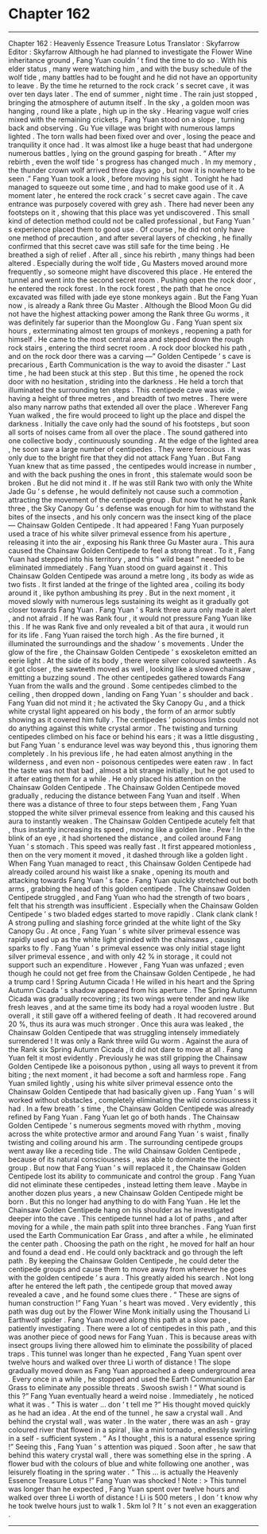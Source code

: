 
# Chapter 162


---

Chapter 162 : Heavenly Essence Treasure Lotus
Translator :
Skyfarrow
Editor :
Skyfarrow
Although he had planned to investigate the Flower Wine inheritance ground , Fang Yuan couldn ’ t find the time to do so . With his elder status , many were watching him , and with the busy schedule of the wolf tide , many battles had to be fought and he did not have an opportunity to leave .
By the time he returned to the rock crack ’ s secret cave , it was over ten days later .
The end of summer , night time .
The rain just stopped , bringing the atmosphere of autumn itself .
In the sky , a golden moon was hanging , round like a plate , high up in the sky .
Hearing vague wolf cries mixed with the remaining crickets , Fang Yuan stood on a slope , turning back and observing .
Gu Yue village was bright with numerous lamps lighted . The torn walls had been fixed over and over , losing the peace and tranquility it once had . It was almost like a huge beast that had undergone numerous battles , lying on the ground gasping for breath .
“ After my rebirth , even the wolf tide ’ s progress has changed much . In my memory , the thunder crown wolf arrived three days ago , but now it is nowhere to be seen .”
Fang Yuan took a look , before moving his sight . Tonight he had managed to squeeze out some time , and had to make good use of it .
A moment later , he entered the rock crack ’ s secret cave again .
The cave entrance was purposely covered with grey ash . There had never been any footsteps on it , showing that this place was yet undiscovered .
This small kind of detection method could not be called professional , but Fang Yuan ’ s experience placed them to good use .
Of course , he did not only have one method of precaution , and after several layers of checking , he finally confirmed that this secret cave was still safe for the time being .
He breathed a sigh of relief . After all , since his rebirth , many things had been altered . Especially during the wolf tide , Gu Masters moved around more frequently , so someone might have discovered this place .
He entered the tunnel and went into the second secret room . Pushing open the rock door , he entered the rock forest .
In the rock forest , the path that he once excavated was filled with jade eye stone monkeys again .
But the Fang Yuan now , is already a Rank three Gu Master . Although the Blood Moon Gu did not have the highest attacking power among the Rank three Gu worms , it was definitely far superior than the Moonglow Gu .
Fang Yuan spent six hours , exterminating almost ten groups of monkeys , reopening a path for himself .
He came to the most central area and stepped down the rough rock stairs , entering the third secret room . A rock door blocked his path , and on the rock door there was a carving —” Golden Centipede ’ s cave is precarious , Earth Communication is the way to avoid the disaster .” Last time , he had been stuck at this step .
But this time , he opened the rock door with no hesitation , striding into the darkness .
He held a torch that illuminated the surrounding ten steps .
This centipede cave was wide , having a height of three metres , and breadth of two metres . There were also many narrow paths that extended all over the place .
Wherever Fang Yuan walked , the fire would proceed to light up the place and dispel the darkness . Initially the cave only had the sound of his footsteps , but soon all sorts of noises came from all over the place .
The sound gathered into one collective body , continuously sounding . At the edge of the lighted area , he soon saw a large number of centipedes .
They were ferocious . It was only due to the bright fire that they did not attack Fang Yuan . But Fang Yuan knew that as time passed , the centipedes would increase in number , and with the back pushing the ones in front , this stalemate would soon be broken .
But he did not mind it .
If he was still Rank two with only the White Jade Gu ’ s defense , he would definitely not cause such a commotion , attracting the movement of the centipede group . But now that he was Rank three , the Sky Canopy Gu ’ s defense was enough for him to withstand the bites of the insects , and his only concern was the insect king of the place — Chainsaw Golden Centipede .
It had appeared !
Fang Yuan purposely used a trace of his white silver primeval essence from his aperture , releasing it into the air , exposing his Rank three Gu Master aura .
This aura caused the Chainsaw Golden Centipede to feel a strong threat . To it , Fang Yuan had stepped into his territory , and this “ wild beast ” needed to be eliminated immediately .
Fang Yuan stood on guard against it .
This Chainsaw Golden Centipede was around a metre long , its body as wide as two fists . It first landed at the fringe of the lighted area , coiling its body around it , like python ambushing its prey .
But in the next moment , it moved slowly with numerous legs sustaining its weight as it gradually got closer towards Fang Yuan .
Fang Yuan ’ s Rank three aura only made it alert , and not afraid . If he was Rank four , it would not pressure Fang Yuan like this . If he was Rank five and only revealed a bit of that aura , it would run for its life .
Fang Yuan raised the torch high . As the fire burned , it illuminated the surroundings and the shadow ’ s movements .
Under the glow of the fire , the Chainsaw Golden Centipede ’ s exoskeleton emitted an eerie light . At the side of its body , there were silver coloured sawteeth . As it got closer , the sawteeth moved as well , looking like a slowed chainsaw , emitting a buzzing sound .
The other centipedes gathered towards Fang Yuan from the walls and the ground .
Some centipedes climbed to the ceiling , then dropped down , landing on Fang Yuan ’ s shoulder and back .
Fang Yuan did not mind it ; he activated the Sky Canopy Gu , and a thick white crystal light appeared on his body , the form of an armor subtly showing as it covered him fully .
The centipedes ’ poisonous limbs could not do anything against this white crystal armor .
The twisting and turning centipedes climbed on his face or behind his ears ; it was a little disgusting , but Fang Yuan ’ s endurance level was way beyond this , thus ignoring them completely . In his previous life , he had eaten almost anything in the wilderness , and even non - poisonous centipedes were eaten raw . In fact the taste was not that bad , almost a bit strange initially , but he got used to it after eating them for a while .
He only placed his attention on the Chainsaw Golden Centipede .
The Chainsaw Golden Centipede moved gradually , reducing the distance between Fang Yuan and itself .
When there was a distance of three to four steps between them , Fang Yuan stopped the white silver primeval essence from leaking and this caused his aura to instantly weaken .
The Chainsaw Golden Centipede acutely felt that , thus instantly increasing its speed , moving like a golden line .
Pew !
In the blink of an eye , it had shortened the distance , and coiled around Fang Yuan ’ s stomach .
This speed was really fast . It first appeared motionless , then on the very moment it moved , it dashed through like a golden light .
When Fang Yuan managed to react , this Chainsaw Golden Centipede had already coiled around his waist like a snake , opening its mouth and attacking towards Fang Yuan ’ s face .
Fang Yuan quickly stretched out both arms , grabbing the head of this golden centipede .
The Chainsaw Golden Centipede struggled , and Fang Yuan who had the strength of two boars , felt that his strength was insufficient .
Especially when the Chainsaw Golden Centipede ’ s two bladed edges started to move rapidly .
Clank clank clank !
A strong pulling and slashing force grinded at the white light of the Sky Canopy Gu .
At once , Fang Yuan ’ s white silver primeval essence was rapidly used up as the white light grinded with the chainsaws , causing sparks to fly .
Fang Yuan ’ s primeval essence was only initial stage light silver primeval essence , and with only 42 % in storage , it could not support such an expenditure .
However , Fang Yuan was unfazed ; even though he could not get free from the Chainsaw Golden Centipede , he had a trump card !
Spring Autumn Cicada !
He willed in his heart and the Spring Autumn Cicada ’ s shadow appeared from his aperture .
The Spring Autumn Cicada was gradually recovering ; its two wings were tender and new like fresh leaves , and at the same time its body had a royal wooden lustre . But overall , it still gave off a withered feeling of death .
It had recovered around 20 %, thus its aura was much stronger .
Once this aura was leaked , the Chainsaw Golden Centipede that was struggling intensely immediately surrendered !
It was only a Rank three wild Gu worm . Against the aura of the Rank six Spring Autumn Cicada , it did not dare to move at all .
Fang Yuan felt it most evidently . Previously he was still gripping the Chainsaw Golden Centipede like a poisonous python , using all ways to prevent it from biting ; the next moment , it had become a soft and harmless rope .
Fang Yuan smiled lightly , using his white silver primeval essence onto the Chainsaw Golden Centipede that had basically given up . Fang Yuan ’ s will worked without obstacles , completely eliminating the wild consciousness it had .
In a few breath ’ s time , the Chainsaw Golden Centipede was already refined by Fang Yuan .
Fang Yuan let go of both hands . The Chainsaw Golden Centipede ’ s numerous segments moved with rhythm , moving across the white protective armor and around Fang Yuan ’ s waist , finally twisting and coiling around his arm .
The surrounding centipede groups went away like a receding tide .
The wild Chainsaw Golden Centipede , because of its natural consciousness , was able to dominate the insect group . But now that Fang Yuan ’ s will replaced it , the Chainsaw Golden Centipede lost its ability to communicate and control the group .
Fang Yuan did not eliminate these centipedes , instead letting them leave . Maybe in another dozen plus years , a new Chainsaw Golden Centipede might be born . But this no longer had anything to do with Fang Yuan .
He let the Chainsaw Golden Centipede hang on his shoulder as he investigated deeper into the cave .
This centipede tunnel had a lot of paths , and after moving for a while , the main path split into three branches .
Fang Yuan first used the Earth Communication Ear Grass , and after a while , he eliminated the center path . Choosing the path on the right , he moved for half an hour and found a dead end . He could only backtrack and go through the left path .
By keeping the Chainsaw Golden Centipede , he could deter the centipede groups and cause them to move away from wherever he goes with the golden centipede ’ s aura .
This greatly aided his search .
Not long after he entered the left path , the centipede group that moved away revealed a cave , and he found some clues there .
“ These are signs of human construction !” Fang Yuan ’ s heart was moved .
Very evidently , this path was dug out by the Flower Wine Monk initially using the Thousand Li Earthwolf spider .
Fang Yuan moved along this path at a slow pace , patiently investigating .
There were a lot of centipedes in this path , and this was another piece of good news for Fang Yuan .
This is because areas with insect groups living there allowed him to eliminate the possibility of placed traps .
This tunnel was longer than he expected , Fang Yuan spent over twelve hours and walked over three Li worth of distance !
The slope gradually moved down as Fang Yuan approached a deep underground area .
Every once in a while , he stopped and used the Earth Communication Ear Grass to eliminate any possible threats .
Swoosh swish !
“ What sound is this ?” Fang Yuan eventually heard a weird noise .
Immediately , he noticed what it was .
“ This is water … don ’ t tell me ?” His thought moved quickly as he had an idea .
At the end of the tunnel , he saw a crystal wall .
And behind the crystal wall , was water .
In the water , there was an ash - gray coloured river that flowed in a spiral , like a mini tornado , endlessly swirling in a self - sufficient system .
“ As I thought , this is a natural essence spring !” Seeing this , Fang Yuan ’ s attention was piqued .
Soon after , he saw that behind this watery crystal wall , there was something else in the spring .
A flower bud with the colours of blue and white following one another , was leisurely floating in the spring water .
“ This … is actually the Heavenly Essence Treasure Lotus !” Fang Yuan was shocked !
Note : >
This tunnel was longer than he expected , Fang Yuan spent over twelve hours and walked over three Li worth of distance !
Li is 500 meters , I don ’ t know why he took twelve hours just to walk 1 . 5km lol ? It ’ s not even an exaggeration .

---

